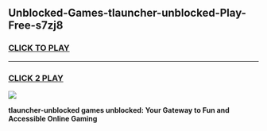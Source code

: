 
## Unblocked-Games-tlauncher-unblocked-Play-Free-s7zj8
<h3>
<a href="https://premium76.site?title=tlauncher-unblocked&ref=21A">CLICK TO PLAY</a></h3>
<hr>

<h3>
<a href="https://premium76.site?title=tlauncher-unblocked&ref=21A">CLICK 2 PLAY</a>
  
</h3>

<a href="https://premium76.site?title=tlauncher-unblocked&ref=21A"><img src="https://clearcache.store/games.png"></a>


**tlauncher-unblocked games unblocked: Your Gateway to Fun and Accessible Online Gaming**
